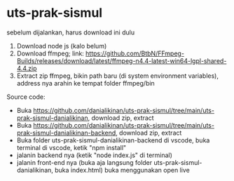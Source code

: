 # uts-prak-sismul
sebelum dijalankan, harus download ini dulu
1. Download node js (kalo belum)
2. Download ffmpeg; link: https://github.com/BtbN/FFmpeg-Builds/releases/download/latest/ffmpeg-n4.4-latest-win64-lgpl-shared-4.4.zip
3. Extract zip ffmpeg, bikin path baru (di system environment variables), address nya arahin ke tempat folder ffmpeg/bin

Source code:
- Buka https://github.com/danialikinan/uts-prak-sismul/tree/main/uts-prak-sismul-danialikinan, download zip, extract
- Buka https://github.com/danialikinan/uts-prak-sismul/tree/main/uts-prak-sismul-danialikinan-backend, download zip, extract
- Buka folder uts-prak-sismul-danialikinan-backend di vscode, buka terminal di vscode, ketik "npm install"
- jalanin backend nya (ketik "node index.js" di terminal)
- jalanin front-end nya (buka aja langsung folder uts-prak-sismul-danialikinan, buka index.html) buka menggunakan open live
